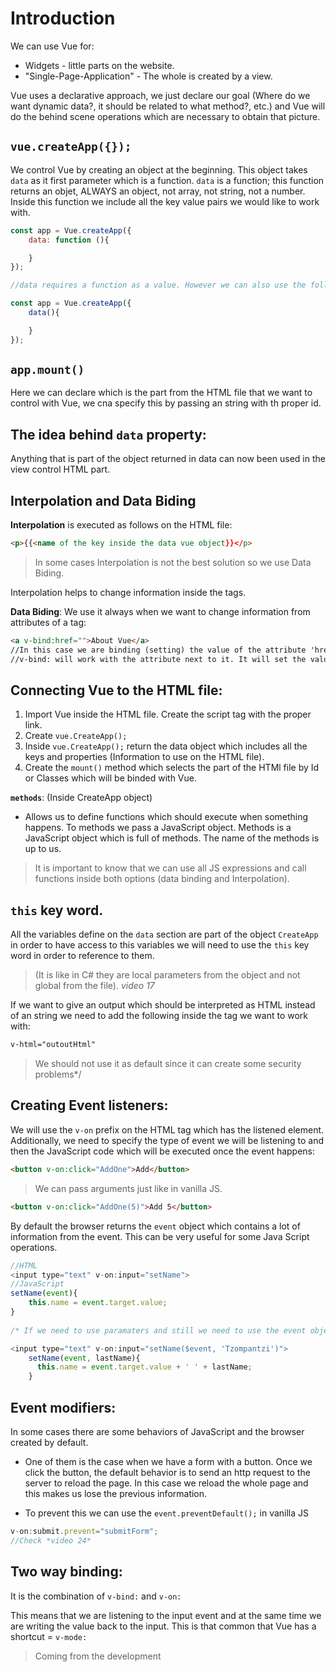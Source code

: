 # Introduction

We can use Vue for:
- Widgets - little parts on the website.
- "Single-Page-Application" - The whole is created by a view.

Vue uses a declarative approach, we just declare our goal (Where do we want dynamic data?, it should be related to what method?, etc.) and Vue will do the behind scene operations which are necessary to obtain that picture.

## `vue.createApp({});`

We control Vue by creating an object at the beginning.
This object takes `data` as it first parameter which is a function. `data` is a function; this function returns an objet, ALWAYS an object, not array, not string, not a number. Inside this function we include all the key value pairs we would like to work with.

```JavaScript
const app = Vue.createApp({
	data: function (){ 

	}
});

//data requires a function as a value. However we can also use the following syntax:

const app = Vue.createApp({
	data(){ 

	}
});

```

## `app.mount()` 

Here we can declare which is the part from the HTML file that we want to control with Vue, we cna specify this by passing an string with th proper id.

## The idea behind `data` property: 

Anything that is part of the object returned in data can now been used in the view control HTML part.
			
## Interpolation and Data Biding

**Interpolation** is executed as follows on the HTML file:

```HTML
<p>{{<name of the key inside the data vue object}}</p>
```

> In some cases Interpolation is not the best solution so we use Data Biding. 

Interpolation helps  to change information inside the tags.
	
**Data Biding**: We use it always when we want to change information from attributes of a tag:

```HTML
<a v-bind:href="">About Vue</a>
//In this case we are binding (setting) the value of the attribute 'href' to a dynamic link created in Vue.
//v-bind: will work with the attribute next to it. It will set the value inside the "".
```


## Connecting Vue to the HTML file:

1. Import Vue inside the HTML file. Create the script tag with the proper link.
2. Create `vue.CreateApp();`
3. Inside `vue.CreateApp();` return the data object which includes all the keys and properties (Information to use on the HTML file).
4. Create the `mount()` method which selects the part of the HTMl file by Id or Classes which will be binded with Vue.

**`methods`**: (Inside CreateApp object)
	
- Allows us to define functions which should execute when something happens. 
	To methods we pass a JavaScript object. Methods is a JavaScript object which is full of methods. The name of the methods is up to us.

> It is important to know that we can use all JS expressions and call functions inside both options (data binding and Interpolation).
	
## `this` key word.

All the variables define on the `data` section are part of the object `CreateApp` in order to have access to this variables we will need to use the `this` key word in order to reference to them.
> (It is like in C# they are local parameters from the object and not global from the file). *video 17*
 
If we want to give an output which should be interpreted as HTML instead of an string we need to add the following inside the tag we want to work with:

```HTML
v-html="outoutHtml" 
```


> We should not use it as default since it can create some security problems*/
	
## Creating Event listeners:

We will use the `v-on` prefix on the HTML tag which has the listened element.
Additionally, we need to specify the type of event we will be listening to and then the JavaScript code which will be executed once the event happens:

```HTML	
<button v-on:click="AddOne">Add</button>
```

> We can pass arguments just like in vanilla JS.

```HTML
<button v-on:click="AddOne(5)">Add 5</button>
```

By default the browser returns the `event` object which contains a lot of information from the event. This can be very useful for some Java Script operations.
```JavaScript
//HTML
<input type="text" v-on:input="setName"> 
//JavaScript
setName(event){ 
    this.name = event.target.value;
}
	
/* If we need to use paramaters and still we need to use the event object. We have to use the following sysntax:*/

<input type="text" v-on:input="setName($event, 'Tzompantzi')">  
	setName(event, lastName){ 
      this.name = event.target.value + ' ' + lastName;
	}
```
	
## Event modifiers:

In some cases there are some behaviors of JavaScript and the browser created by default.
	
- One of them is the case when we have a form with a button. Once we click the button, the default behavior is to send an http request to the server to reload the page. In this case we reload the whole page and this makes us lose the previous information.

- To prevent this we can use the `event.preventDefault();` in vanilla JS 
		
```JavaScript
v-on:submit.prevent="submitForm"; 
//Check *video 24*
```

## Two way binding:

It is the combination of `v-bind:` and `v-on:`
	
This means that we are listening to the input event and at the same time we are writing the value back to the input. 
This is that common that Vue has a shortcut = `v-mode:`


> Coming from the development 